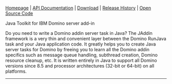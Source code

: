 [Homepage](README.md) | [API Documentation](api/index.html) | [Download](DOWNLOAD.md) | [Release History](HISTORY.md) | [Open Source Code](https://github.com/AndyBrunner/Domino-JAddin)

Java Toolkit for IBM Domino server add-in

Do you need to write a Domino addin server task in Java? The JAddin framework is a very thin and convenient layer between the Domino RunJava task and your Java application code. It greatly helps you to create Java server tasks for Domino by freeing you to learn all the Domino addin specifics such as message queue handling, subthread creation, Domino resource cleanup, etc. It is written entirely in Java to support all Domino versions since 8.5 and processor architectures (32-bit or 64-bit) on all platforms.

---
